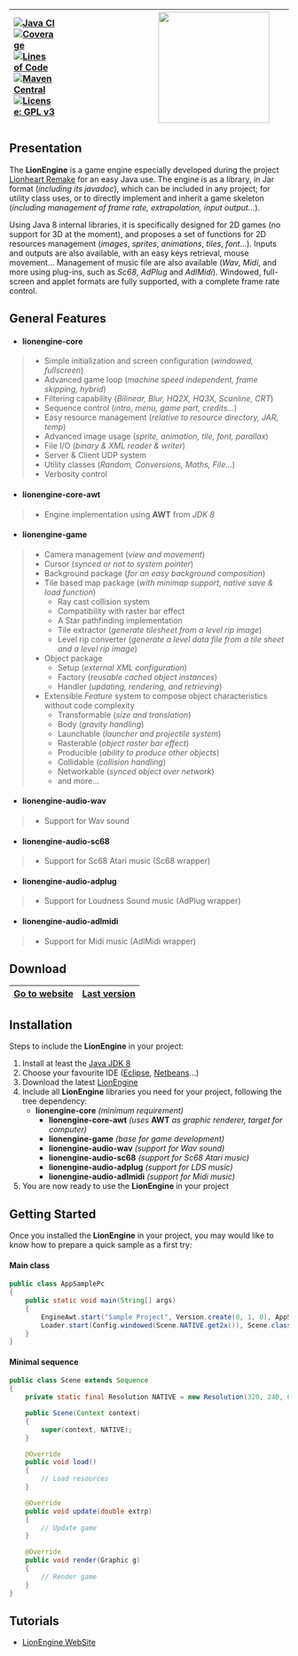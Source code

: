 |[![Java CI](https://github.com/b3dgs/lionengine/actions/workflows/maven.yml/badge.svg?branch=master)](https://github.com/b3dgs/lionengine/actions/workflows/maven.yml)<br>[![Coverage](https://sonarcloud.io/api/project_badges/measure?project=com.b3dgs.lionengine%3Alionengine-parent&metric=coverage)](https://sonarcloud.io/summary/new_code?id=com.b3dgs.lionengine%3Alionengine-parent)<br>[![Lines of Code](https://sonarcloud.io/api/project_badges/measure?project=com.b3dgs.lionengine%3Alionengine-parent&metric=ncloc)](https://sonarcloud.io/summary/new_code?id=com.b3dgs.lionengine%3Alionengine-parent)<br>[![Maven Central](https://maven-badges.herokuapp.com/maven-central/com.b3dgs.lionengine/lionengine-core/badge.svg)](https://maven-badges.herokuapp.com/maven-central/com.b3dgs.lionengine/lionengine-core)<br>[![License: GPL v3](https://img.shields.io/badge/License-GPL%20v3-blue.svg)](https://www.gnu.org/licenses/gpl-3.0) | <a href="https://www.b3dgs.com/v7/page.php?lang=en&section=lionengine"><img hspace="170" src="https://user-images.githubusercontent.com/34600369/41530953-b6f4554a-72e9-11e8-9ab1-e49d390a9117.png" width="200"/></a> | [Presentation](#presentation)<br>[General features](#general-features)<br>[Download](#download)<br>[Installation](#installation)<br>[Getting Started](#getting-started)<br>[Tutorials](#tutorials) |
|:---|:---:|---:|

## Presentation
The __LionEngine__ is a game engine especially developed during the project [Lionheart Remake](https://lionheart.b3dgs.com) for an easy Java use.
The engine is as a library, in Jar format (_including its javadoc_), which can be included in any project;
for utility class uses, or to directly implement and inherit a game skeleton (_including management of frame rate, extrapolation, input output..._).

Using Java 8 internal libraries, it is specifically designed for 2D games (no support for 3D at the moment), and proposes a set of functions for 2D resources management (_images_, _sprites_, _animations_, _tiles_, _font_...).
Inputs and outputs are also available, with an easy keys retrieval, mouse movement... Management of music file are also available (_Wav_, _Midi_, and more using plug-ins, such as _Sc68_, _AdPlug_ and _AdlMidi_).
Windowed, full-screen and applet formats are fully supported, with a complete frame rate control.

## General Features
* #### __lionengine-core__
>  * Simple initialization and screen configuration (_windowed, fullscreen_)
>  * Advanced game loop (_machine speed independent, frame skipping, hybrid_)
>  * Filtering capability (_Bilinear, Blur, HQ2X, HQ3X, Scanline, CRT_)
>  * Sequence control (_intro, menu, game part, credits..._)
>  * Easy resource management (_relative to resource directory, JAR, temp_)
>  * Advanced image usage (_sprite, animation, tile, font, parallax_)
>  * File I/O (_binary & XML reader & writer_)
>  * Server & Client UDP system
>  * Utility classes (_Random, Conversions, Maths, File..._)
>  * Verbosity control
* #### __lionengine-core-awt__
>  * Engine implementation using __AWT__ from _JDK 8_
* #### __lionengine-game__
>  * Camera management (_view and movement_)
>  * Cursor (_synced or not to system pointer_)
>  * Background package (_for an easy background composition_)
>  * Tile based map package (_with minimap support, native save & load function_)
>    * Ray cast collision system
>    * Compatibility with raster bar effect
>    * A Star pathfinding implementation
>    * Tile extractor (_generate tilesheet from a level rip image_)
>    * Level rip converter (_generate a level data file from a tile sheet and a level rip image_)
>  * Object package
>    * Setup (_external XML configuration_)
>    * Factory (_reusable cached object instances_)
>    * Handler (_updating, rendering, and retrieving_)
>  * Extensible _Feature_ system to compose object characteristics without code complexity
>    * Transformable (_size and translation_)
>    * Body (_gravity handling_)
>    * Launchable (_launcher and projectile system_)
>    * Rasterable (_object raster bar effect_)
>    * Producible (_ability to produce other objects_)
>    * Collidable (_collision handling_)
>    * Networkable (_synced object over network_)
>    * and more...
* #### __lionengine-audio-wav__
>  * Support for Wav sound
* #### __lionengine-audio-sc68__
>  * Support for Sc68 Atari music (Sc68 wrapper)
* #### __lionengine-audio-adplug__
>  * Support for Loudness Sound music (AdPlug wrapper)
* #### __lionengine-audio-adlmidi__
>  * Support for Midi music (AdlMidi wrapper)

## Download
|[Go to website](https://www.b3dgs.com/v7/page.php?lang=en&section=lionengine)|[Last version](https://lionengine.b3dgs.com/v9-0/page.php?lang=en&section=downloads)|
|---|---|

## Installation
Steps to include the __LionEngine__ in your project:
1. Install at least the [Java JDK 8](https://adoptium.net/)
2. Choose your favourite IDE ([Eclipse](https://www.eclipse.org/downloads/), [Netbeans](https://netbeans.apache.org/download/)...)
3. Download the latest [LionEngine](https://search.maven.org/search?q=com.b3dgs.lionengine)
4. Include all __LionEngine__ libraries you need for your project, following the tree dependency:
   * __lionengine-core__ _(minimum requirement)_
     * __lionengine-core-awt__ _(uses_ __AWT__ _as graphic renderer, target for computer)_
     * __lionengine-game__ _(base for game development)_
     * __lionengine-audio-wav__ _(support for Wav sound)_
     * __lionengine-audio-sc68__ _(support for Sc68 Atari music)_
     * __lionengine-audio-adplug__ _(support for LDS music)_
     * __lionengine-audio-adlmidi__ _(support for Midi music)_
5. You are now ready to use the __LionEngine__ in your project

## Getting Started
Once you installed the __LionEngine__ in your project, you may would like to know how to prepare a quick sample as a first try:

#### Main class
```java
public class AppSamplePc
{
    public static void main(String[] args)
    {
        EngineAwt.start("Sample Project", Version.create(0, 1, 0), AppSamplePc.class);
        Loader.start(Config.windowed(Scene.NATIVE.get2x()), Scene.class);
    }
}
```

#### Minimal sequence
```java
public class Scene extends Sequence
{
    private static final Resolution NATIVE = new Resolution(320, 240, 60);

    public Scene(Context context)
    {
        super(context, NATIVE);
    }

    @Override
    public void load()
    {
        // Load resources
    }

    @Override
    public void update(double extrp)
    {
        // Update game
    }

    @Override
    public void render(Graphic g)
    {
        // Render game
    }
}
```

## Tutorials
* [LionEngine WebSite](https://lionengine.b3dgs.com)
